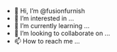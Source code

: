 - 👋 Hi, I’m @fusionfurnish
- 👀 I’m interested in ...
- 🌱 I’m currently learning ...
- 💞️ I’m looking to collaborate on ...
- 📫 How to reach me ...

<!---
fusionfurnish/fusionfurnish is a ✨ special ✨ repository because its `README.md` (this file) appears on your GitHub profile.
You can click the Preview link to take a look at your changes.
--->
